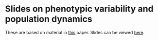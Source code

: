 # Slides on phenotypic variability and population dynamics

These are based on material in [this](https://arxiv.org/abs/2010.05672) paper.
Slides can be viewed [here](https://elevien.github.io/phenotypic_variability_slides/).
